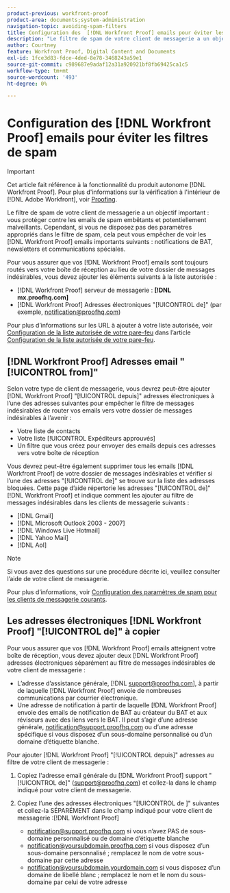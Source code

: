 ```yaml
---
product-previous: workfront-proof
product-area: documents;system-administration
navigation-topic: avoiding-spam-filters
title: Configuration des  [!DNL Workfront Proof] emails pour éviter les filtres de spam
description: "Le filtre de spam de votre client de messagerie a un objectif important : vous protéger contre les emails de spam embêtants et potentiellement malveillants. Cependant, si vous ne disposez pas des paramètres corrects dans le filtre de spam, cela peut vous empêcher de voir les  [!DNL Workfront Proof] emails suivants : notifications de BAT, newsletters et communications spéciales."
author: Courtney
feature: Workfront Proof, Digital Content and Documents
exl-id: 1fce3d83-fdce-4ded-8e78-3468243a59e1
source-git-commit: c989687e9adaf12a31a920921bf8fb69425ca1c5
workflow-type: tm+mt
source-wordcount: '493'
ht-degree: 0%

---
```


# Configuration des [!DNL Workfront Proof] emails pour éviter les filtres de spam

>[!IMPORTANT]
>
>Cet article fait référence à la fonctionnalité du produit autonome [!DNL Workfront Proof]. Pour plus d&#39;informations sur la vérification à l&#39;intérieur de [!DNL Adobe Workfront], voir [Proofing](../../../review-and-approve-work/proofing/proofing.md).

Le filtre de spam de votre client de messagerie a un objectif important : vous protéger contre les emails de spam embêtants et potentiellement malveillants. Cependant, si vous ne disposez pas des paramètres appropriés dans le filtre de spam, cela peut vous empêcher de voir les [!DNL Workfront Proof] emails importants suivants : notifications de BAT, newsletters et communications spéciales.

Pour vous assurer que vos [!DNL Workfront Proof] emails sont toujours routés vers votre boîte de réception au lieu de votre dossier de messages indésirables, vous devez ajouter les éléments suivants à la liste autorisée :

* [!DNL Workfront Proof] serveur de messagerie : **[!DNL mx.proofhq.com]**
* [!DNL Workfront Proof] Adresses électroniques &quot;[!UICONTROL de]&quot; (par exemple, notification@proofhq.com)

Pour plus d’informations sur les URL à ajouter à votre liste autorisée, voir [Configuration de la liste autorisée de votre pare-feu](../../../administration-and-setup/get-started-wf-administration/configure-your-firewall.md) dans l’article [Configuration de la liste autorisée de votre pare-feu](../../../administration-and-setup/get-started-wf-administration/configure-your-firewall.md).

## [!DNL Workfront Proof] Adresses email &quot;[!UICONTROL from]&quot;

Selon votre type de client de messagerie, vous devrez peut-être ajouter [!DNL Workfront Proof] &quot;[!UICONTROL depuis]&quot; adresses électroniques à l’une des adresses suivantes pour empêcher le filtre de messages indésirables de router vos emails vers votre dossier de messages indésirables à l’avenir :

* Votre liste de contacts
* Votre liste [!UICONTROL Expéditeurs approuvés]
* Un filtre que vous créez pour envoyer des emails depuis ces adresses vers votre boîte de réception

Vous devrez peut-être également supprimer tous les emails [!DNL Workfront Proof] de votre dossier de messages indésirables et vérifier si l’une des adresses &quot;[!UICONTROL de]&quot; se trouve sur la liste des adresses bloquées. Cette page d’aide répertorie les adresses &quot;[!UICONTROL de]&quot; [!DNL Workfront Proof] et indique comment les ajouter au filtre de messages indésirables dans les clients de messagerie suivants :

* [!DNL Gmail]
* [!DNL Microsoft Outlook 2003 - 2007]
* [!DNL Windows Live Hotmail]
* [!DNL Yahoo Mail]
* [!DNL Aol]

>[!NOTE]
>
>Si vous avez des questions sur une procédure décrite ici, veuillez consulter l’aide de votre client de messagerie.

Pour plus d’informations, voir [Configuration des paramètres de spam pour les clients de messagerie courants](../../../workfront-proof/wp-emailsntfctns/avoiding-spam-filters/configure-spam-settings-clients.md).

## Les adresses électroniques [!DNL Workfront Proof] &quot;[!UICONTROL de]&quot; à copier

Pour vous assurer que vos [!DNL Workfront Proof] emails atteignent votre boîte de réception, vous devez ajouter deux [!DNL Workfront Proof] adresses électroniques séparément au filtre de messages indésirables de votre client de messagerie :

* L’adresse d’assistance générale, [!DNL support@proofhq.com], à partir de laquelle [!DNL Workfront Proof] envoie de nombreuses communications par courrier électronique.
* Une adresse de notification à partir de laquelle [!DNL Workfront Proof] envoie des emails de notification de BAT au créateur du BAT et aux réviseurs avec des liens vers le BAT. Il peut s’agir d’une adresse générale, notification@support.proofhq.com ou d’une adresse spécifique si vous disposez d’un sous-domaine personnalisé ou d’un domaine d’étiquette blanche.

Pour ajouter [!DNL Workfront Proof] &quot;[!UICONTROL depuis]&quot; adresses au filtre de votre client de messagerie :

1. Copiez l&#39;adresse email générale du [!DNL Workfront Proof] support &quot;[!UICONTROL de]&quot; (support@proofhq.com) et collez-la dans le champ indiqué pour votre client de messagerie.
1. Copiez l’une des adresses électroniques &quot;[!UICONTROL de ]&quot; suivantes et collez-la SÉPARÉMENT dans le champ indiqué pour votre client de messagerie :[!DNL Workfront Proof]

   * notification@support.proofhq.com si vous n’avez PAS de sous-domaine personnalisé ou de domaine d’étiquette blanche
   * notification@yoursubdomain.proofhq.com si vous disposez d’un sous-domaine personnalisé ; remplacez le nom de votre sous-domaine par cette adresse
   * notification@yoursubdomain.yourdomain.com si vous disposez d’un domaine de libellé blanc ; remplacez le nom et le nom du sous-domaine par celui de votre adresse

<!--
<p data-mc-conditions="QuicksilverOrClassic.Draft mode">See the relevant section below for your email client to find out where to paste in these two Workfront Proof "[!UICONTROL from]" addresses.</p>
-->
